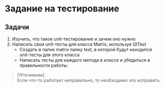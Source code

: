 # Задание на тестирование

## Задачи
1. Изучить, что такое unit-тестирование и зачем оно нужно
2. Написать свои unit-тесты для класса Matrix, используя QtTest 
    * Создать в папке matrix папку test, в которой будут находится unit-тесты для этого класса
    * Написать тесты для каждого метода в классе и убедиться в правильности работы.

> [!Уточнение]  
> Если что-то работает неправильно, то необходимо это исправить 